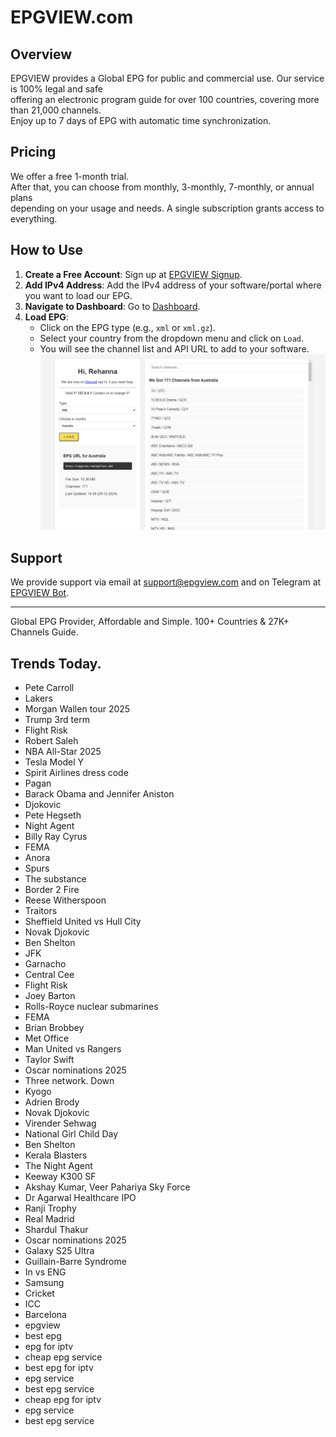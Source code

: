 # EPGVIEW.com



## Overview
EPGVIEW provides a Global EPG for public and commercial use. Our service is 100% legal and safe\
offering an electronic program guide for over 100 countries, covering more than 21,000 channels.\
Enjoy up to 7 days of EPG with automatic time synchronization.

## Pricing
We offer a free 1-month trial. \
After that, you can choose from monthly, 3-monthly, 7-monthly, or annual plans \
depending on your usage and needs. A single subscription grants access to everything.

## How to Use
1. **Create a Free Account**: Sign up at [EPGVIEW Signup](https://epgview.com/signup.php).
2. **Add IPv4 Address**: Add the IPv4 address of your software/portal where you want to load our EPG.
3. **Navigate to Dashboard**: Go to [Dashboard](https://epgview.com/dashboard.php).
4. **Load EPG**:
   - Click on the EPG type (e.g., `xml` or `xml.gz`).
   - Select your country from the dropdown menu and click on `Load`.
   - You will see the channel list and API URL to add to your software.
![EPGVIEW](img/dashboard.png)
## Support
We provide support via email at [support@epgview.com](mailto:support@epgview.com) and on Telegram at [EPGVIEW Bot](https://t.me/epgview_bot).

---

Global EPG Provider, Affordable and Simple. 100+ Countries & 27K+ Channels Guide.

## Trends Today.

- Pete Carroll
- Lakers
- Morgan Wallen tour 2025
- Trump 3rd term
- Flight Risk
- Robert Saleh
- NBA All-Star 2025
- Tesla Model Y
- Spirit Airlines dress code
- Pagan
- Barack Obama and Jennifer Aniston
- Djokovic
- Pete Hegseth
- Night Agent
- Billy Ray Cyrus
- FEMA
- Anora
- Spurs
- The substance
- Border 2 Fire
- Reese Witherspoon
- Traitors
- Sheffield United vs Hull City
- Novak Djokovic
- Ben Shelton
- JFK
- Garnacho
- Central Cee
- Flight Risk
- Joey Barton
- Rolls-Royce nuclear submarines
- FEMA
- Brian Brobbey
- Met Office
- Man United vs Rangers
- Taylor Swift
- Oscar nominations 2025
- Three network. Down
- Kyogo
- Adrien Brody
- Novak Djokovic
- Virender Sehwag
- National Girl Child Day
- Ben Shelton
- Kerala Blasters
- The Night Agent
- Keeway K300 SF
- Akshay Kumar, Veer Pahariya Sky Force
- Dr Agarwal Healthcare IPO
- Ranji Trophy
- Real Madrid
- Shardul Thakur
- Oscar nominations 2025
- Galaxy S25 Ultra
- Guillain-Barre Syndrome
- In vs ENG
- Samsung
- Cricket
- ICC
- Barcelona
- epgview
- best epg
- epg for iptv
- cheap epg service
- best epg for iptv
- epg service
- best epg service
- cheap epg for iptv
- epg service
- best epg service
